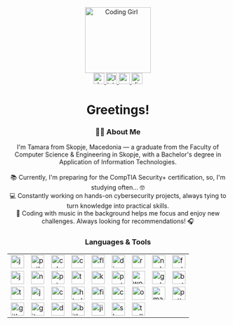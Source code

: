 <div align="center">
  <picture>
    <img height="150" src="https://media.tenor.com/IF2JdxzmyN4AAAAj/coding-girl.gif" alt="Coding Girl" />
  </picture>
</div>

<div align="center">
  <a href="https://github.com/Tamara-Georgieva/Tamara-Georgieva/raw/main/Tamara_Georgieva_CV.pdf" download="Tamara_Georgieva_CV.pdf">
    <img src="https://img.shields.io/static/v1?message=My%20CV&logo=adobeacrobatreader&label=&color=28a745&logoColor=white&labelColor=&style=for-the-badge" height="25" alt="download cv" />
  </a>
  <a href="https://www.linkedin.com/in/tamara-georgieva-3b79b1209/" target="_blank">
    <img src="https://img.shields.io/static/v1?message=LinkedIn&logo=linkedin&label=&color=0077B5&logoColor=white&labelColor=&style=for-the-badge" height="25" alt="linkedin logo" />
  </a>
  <a href="mailto:tamarageorgieva2001@gmail.com">
    <img src="https://img.shields.io/static/v1?message=Gmail&logo=gmail&label=&color=D14836&logoColor=white&labelColor=&style=for-the-badge" height="25" alt="gmail logo" />
  </a>
  <a href="https://discordapp.com/users/541400383960907787" target="_blank">
    <img src="https://img.shields.io/static/v1?message=Discord&logo=discord&label=&color=7289DA&logoColor=white&labelColor=&style=for-the-badge" height="25" alt="discord logo" />
  </a>
</div>

<h1 align="center">Greetings!</h1>

<h3 align="center">👩‍💻  About Me</h3>

<p align="center">
  I'm Tamara from Skopje, Macedonia — a graduate from the Faculty of Computer Science & Engineering in Skopje, with a Bachelor's degree in Application of Information Technologies.<br><br>
    📚 Currently, I'm preparing for the CompTIA Security+ certification, so, I'm studying often... 🤓 <br>
    💻 Constantly working on hands-on cybersecurity projects, always tying to turn knowledge into practical skills. <br>
    🎵 Coding with music in the background helps me focus and enjoy new challenges. Always looking for recommendations! 🎧  
</p>

<h3 align="center">Languages & Tools</h3>

<table align="center">
  <tr>
    <td><img src="https://cdn.jsdelivr.net/gh/devicons/devicon/icons/java/java-original.svg" height="30" alt="java" /></td>
    <td><img src="https://cdn.jsdelivr.net/gh/devicons/devicon/icons/python/python-original.svg" height="30" alt="python" /></td>
    <td><img src="https://cdn.jsdelivr.net/gh/devicons/devicon/icons/cplusplus/cplusplus-original.svg" height="30" alt="cplusplus" /></td>
    <td><img src="https://cdn.jsdelivr.net/gh/devicons/devicon/icons/c/c-original.svg" height="30" alt="c" /></td>
    <td><img src="https://cdn.jsdelivr.net/gh/devicons/devicon/icons/flask/flask-original.svg" height="30" alt="flask" /></td>
    <td><img src="https://cdn.jsdelivr.net/gh/devicons/devicon/icons/django/django-plain.svg" height="30" alt="django" /></td>
    <td><img src="https://cdn.jsdelivr.net/gh/devicons/devicon/icons/react/react-original.svg" height="30" alt="react" /></td>
    <td><img src="https://cdn.jsdelivr.net/gh/devicons/devicon/icons/nodejs/nodejs-original.svg" height="30" alt="nodejs" /></td>
    <td><img src="https://cdn.jsdelivr.net/gh/devicons/devicon/icons/fastapi/fastapi-original.svg" height="30" alt="fastapi" /></td>
  </tr>
  <tr>
    <td><img src="https://cdn.jsdelivr.net/gh/devicons/devicon/icons/jupyter/jupyter-original.svg" height="30" alt="jupyter" /></td>
    <td><img src="https://cdn.jsdelivr.net/gh/devicons/devicon/icons/numpy/numpy-original.svg" height="30" alt="numpy" /></td>
    <td><img src="https://cdn.jsdelivr.net/gh/devicons/devicon/icons/pytorch/pytorch-original.svg" height="30" alt="pytorch" /></td>
    <td><img src="https://cdn.jsdelivr.net/gh/devicons/devicon/icons/tensorflow/tensorflow-original.svg" height="30" alt="tensorflow" /></td>
    <td><img src="https://cdn.jsdelivr.net/gh/devicons/devicon/icons/kaggle/kaggle-original.svg" height="30" alt="kaggle" /></td>
    <td><img src="https://cdn.jsdelivr.net/gh/devicons/devicon/icons/postgresql/postgresql-original.svg" height="30" alt="postgresql" /></td>
    <td><img src="https://cdn.jsdelivr.net/gh/devicons/devicon/icons/wordpress/wordpress-original.svg" height="30" alt="wordpress" /></td>
    <td><img src="https://cdn.jsdelivr.net/gh/devicons/devicon/icons/godot/godot-original.svg" height="30" alt="godot" /></td>
    <td><img src="https://cdn.jsdelivr.net/gh/devicons/devicon/icons/bootstrap/bootstrap-original.svg" height="30" alt="bootstrap" /></td>
  </tr>
  <tr>
    <td><img src="https://cdn.jsdelivr.net/gh/devicons/devicon/icons/typescript/typescript-original.svg" height="30" alt="typescript" /></td>
    <td><img src="https://cdn.jsdelivr.net/gh/devicons/devicon/icons/javascript/javascript-original.svg" height="30" alt="javascript" /></td>
    <td><img src="https://cdn.jsdelivr.net/gh/devicons/devicon/icons/css3/css3-original.svg" height="30" alt="css3" /></td>
    <td><img src="https://cdn.jsdelivr.net/gh/devicons/devicon/icons/html5/html5-original.svg" height="30" alt="html5" /></td>
    <td><img src="https://cdn.jsdelivr.net/gh/devicons/devicon/icons/figma/figma-original.svg" height="30" alt="figma" /></td>
    <td><img src="https://cdn.jsdelivr.net/gh/devicons/devicon/icons/canva/canva-original.svg" height="30" alt="canva" /></td>
    <td><img src="https://cdn.jsdelivr.net/gh/devicons/devicon/icons/oracle/oracle-original.svg" height="30" alt="oracle" /></td>
    <td><img src="https://cdn.jsdelivr.net/gh/devicons/devicon/icons/matlab/matlab-original.svg" height="30" alt="matlab" /></td>
    <td><img src="https://cdn.jsdelivr.net/gh/devicons/devicon/icons/putty/putty-original.svg" height="30" alt="putty" /></td>
  </tr>
  <tr>
    <td><img src="https://cdn.jsdelivr.net/gh/devicons/devicon/icons/github/github-original.svg" height="30" alt="github" /></td>
    <td><img src="https://cdn.jsdelivr.net/gh/devicons/devicon/icons/git/git-original.svg" height="30" alt="git" /></td>
    <td><img src="https://cdn.jsdelivr.net/gh/devicons/devicon/icons/docker/docker-plain-wordmark.svg" height="30" alt="docker" /></td>
    <td><img src="https://cdn.jsdelivr.net/gh/devicons/devicon/icons/bitbucket/bitbucket-original.svg" height="30" alt="bitbucket" /></td>
    <td><img src="https://cdn.jsdelivr.net/gh/devicons/devicon/icons/jira/jira-original.svg" height="30" alt="jira" /></td>
    <td><img src="https://cdn.jsdelivr.net/gh/devicons/devicon/icons/slack/slack-original.svg" height="30" alt="slack" /></td>
    <td><img src="https://cdn.jsdelivr.net/gh/devicons/devicon/icons/trello/trello-plain.svg" height="30" alt="trello" /></td>
  </tr>
</table>
